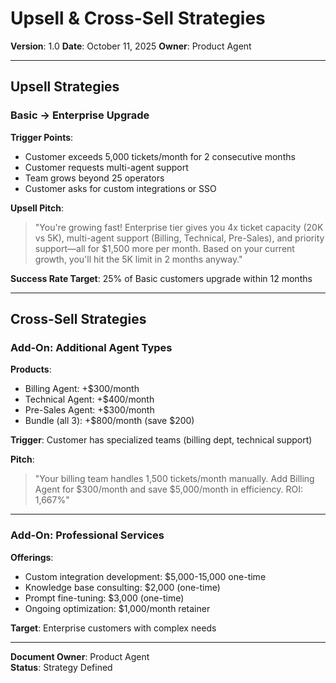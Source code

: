 # Upsell & Cross-Sell Strategies

**Version**: 1.0
**Date**: October 11, 2025
**Owner**: Product Agent

---

## Upsell Strategies

### Basic → Enterprise Upgrade

**Trigger Points**:
- Customer exceeds 5,000 tickets/month for 2 consecutive months
- Customer requests multi-agent support
- Team grows beyond 25 operators
- Customer asks for custom integrations or SSO

**Upsell Pitch**:
> "You're growing fast! Enterprise tier gives you 4x ticket capacity (20K vs 5K), multi-agent support (Billing, Technical, Pre-Sales), and priority support—all for $1,500 more per month. Based on your current growth, you'll hit the 5K limit in 2 months anyway."

**Success Rate Target**: 25% of Basic customers upgrade within 12 months

---

## Cross-Sell Strategies

### Add-On: Additional Agent Types

**Products**:
- Billing Agent: +$300/month
- Technical Agent: +$400/month  
- Pre-Sales Agent: +$300/month
- Bundle (all 3): +$800/month (save $200)

**Trigger**: Customer has specialized teams (billing dept, technical support)

**Pitch**:
> "Your billing team handles 1,500 tickets/month manually. Add Billing Agent for $300/month and save $5,000/month in efficiency. ROI: 1,667%"

---

### Add-On: Professional Services

**Offerings**:
- Custom integration development: $5,000-15,000 one-time
- Knowledge base consulting: $2,000 (one-time)
- Prompt fine-tuning: $3,000 (one-time)
- Ongoing optimization: $1,000/month retainer

**Target**: Enterprise customers with complex needs

---

**Document Owner**: Product Agent  
**Status**: Strategy Defined

